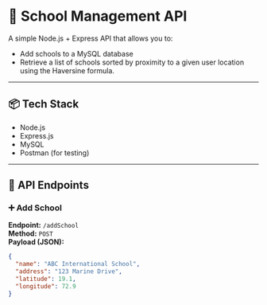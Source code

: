 # 🏫 School Management API

A simple Node.js + Express API that allows you to:
- Add schools to a MySQL database
- Retrieve a list of schools sorted by proximity to a given user location using the Haversine formula.

---

## 📦 Tech Stack

- Node.js
- Express.js
- MySQL
- Postman (for testing)

---

## 📁 API Endpoints

### ➕ Add School

**Endpoint:** `/addSchool`  
**Method:** `POST`  
**Payload (JSON):**
```json
{
  "name": "ABC International School",
  "address": "123 Marine Drive",
  "latitude": 19.1,
  "longitude": 72.9
}
